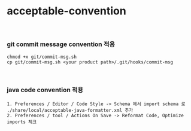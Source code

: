 # acceptable-convention
<br/>

### git commit message convention 적용

```shell
chmod +x git/commit-msg.sh
cp git/commit-msg.sh <your product path>/.git/hooks/commit-msg
```
<br/>


### java code convention 적용
```
1. Preferences / Editor / Code Style -> Schema 에서 import schema 로 ./share/local/acceptable-java-formatter.xml 추가
2. Preferences / tool / Actions On Save -> Reformat Code, Optimize imports 체크
```
